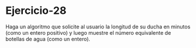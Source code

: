 # Ejercicio-28
Haga un algoritmo que solicite al usuario la longitud de su ducha en minutos (como un entero positivo) y luego muestre el número equivalente de botellas de agua (como un entero).
